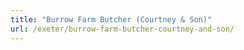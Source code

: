 ```yaml
---
title: "Burrow Farm Butcher (Courtney & Son)"
url: /exeter/burrow-farm-butcher-courtney-and-son/
---
```

